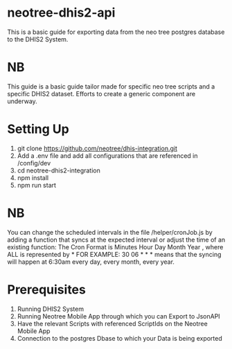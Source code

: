 # neotree-dhis2-api

This is a basic guide for exporting data from the neo tree postgres database to the DHIS2 System.
# NB
This guide is a basic guide tailor made for specific neo tree scripts and a specific DHIS2 dataset.
Efforts to create a generic component are underway.


# Setting Up
1. git clone https://github.com/neotree/dhis-integration.git
2. Add a .env file and add all configurations that are referenced in /config/dev
3. cd neotree-dhis2-integration
4. npm install
5. npm run start

# NB 
You can change the scheduled intervals in the file /helper/cronJob.js by adding a function that syncs at the expected interval
or adjust the time of an existing function: The Cron Format is Minutes Hour Day Month Year , where ALL is represented by *
FOR EXAMPLE: 30 06 * * * means that the syncing will happen at 6:30am every day, every month, every year.

# Prerequisites
1. Running DHIS2 System
2. Running Neotree Mobile App through which you can Export to JsonAPI
3. Have the relevant Scripts with referenced ScriptIds on the Neotree Mobile App
4. Connection to the postgres Dbase to which your Data is being exported





